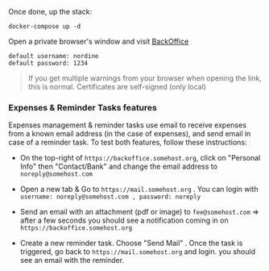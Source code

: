 Once done, up the stack:

    docker-compose up -d


Open a private browser's window and visit [BackOffice](https://backoffice.somehost.org)

    default username: nordine
    default password: 1234

> If you get multiple warnings from your browser when opening the link, this is normal. Certificates are self-signed (only local)
### Expenses & Reminder Tasks features

Expenses management & reminder tasks use email to receive expenses from a known email address (in the case of expenses),
and send email in case of a reminder task. To test both features, follow these instructions:

- On the top-right  of `https://backoffice.somehost.org`, click on "Personal Info" then "Contact/Bank"
   and change the email address to `noreply@somehost.com`

- Open a new tab & Go to `https://mail.somehost.org` . You can login with `username: noreply@somehost.com , password: noreply`

- Send an email with an attachment (pdf or image) to `fee@somehost.com` => after a few seconds you should see a notification coming in on `https://backoffice.somehost.org`

- Create a new reminder task. Choose "Send Mail" . Once the task is triggered, go back to `https://mail.somehost.org` and login. 
  you should see an email with the reminder.